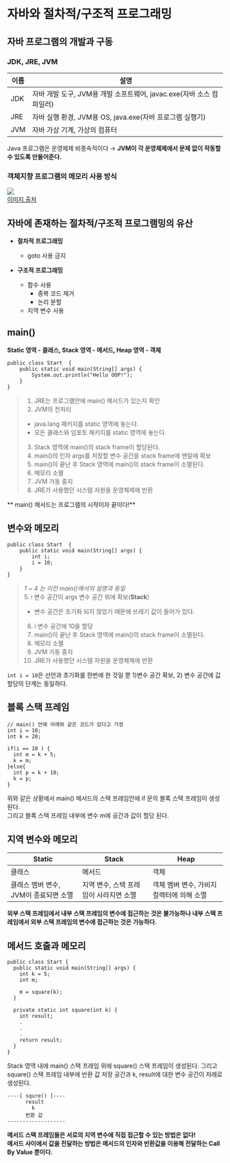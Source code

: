 # 자바와 절차적/구조적 프로그래밍

## 자바 프로그램의 개발과 구동 

### JDK, JRE, JVM
| 이름  | 설명                                            |
|-----|-----------------------------------------------|
| JDK | 자바 개발 도구, JVM용 개발 소프트웨어, javac.exe(자바 소스 컴파일러) |
| JRE | 자바 실행 환경, JVM용 OS, java.exe(자바 프로그램 실행기)      |
| JVM | 자바 가상 기계, 가상의 컴퓨터                             |

Java 프로그램은 운영체제 비종속적이다 → **JVM이 각 운영체제에서 문제 없이 작동할 수 있도록 만들어준다.**

### 객체지향 프로그램의 메모리 사용 방식  
![](https://img1.daumcdn.net/thumb/R1280x0/?scode=mtistory2&fname=http%3A%2F%2Fcfile23.uf.tistory.com%2Fimage%2F9988E33359A771AB09B623)   
[이미지 출처](https://lktprogrammer.tistory.com/1)

## 자바에 존재하는 절차적/구조적 프로그램밍의 유산
* **절차적 프로그래밍**   
  * goto 사용 금지

* **구조적 프로그래밍**   
  * 함수 사용
    * 중복 코드 제거
    * 논리 분할
  * 지역 변수 사용 


## main()
**Static 영역 - 클래스, Stack 영역 - 메서드, Heap 영역 - 객체**

```
public class Start  {
    public static void main(String[] args) {
        System.out.println("Hello OOP!");
    }
}
```
>1. JRE는 프로그램안에 main() 메서드가 있는지 확인
>2. JVM의 전처리
>   * java.lang 패키지를 static 영역에 놓는다.
>   * 모든 클래스와 임포토 패키지를 static 영역에 놓는다.
>3. Stack 영역에 main()의 stack frame이 할당된다.
>4. main()의 인자 args를 저장할 변수 공간을 stack frame에 맨밑에 확보
>5. main()이 끝난 후 Stack 영역에 main()의 stack frame이 소멸된다.
>6. 메모리 소멸
>7. JVM 가동 중지
>8. JRE가 사용했던 시스템 자원을 운영체제에 반환

** main() 메서드는 프로그램의 시작이자 끝이다!**

## 변수와 메모리
```
public class Start  {
    public static void main(String[] args) {
        int i;
        i = 10;
    }
}
```
>_1 ~ 4 는 이전 main()에서의 설명과 동일_  
>5. i 변수 공간이 args 변수 공간 위에 확보(**Stack**)
>   * 변수 공간은 초기화 되지 않았기 때문에 쓰레기 값이 들어가 있다.
>6. i 변수 공간에 10을 할당 
>7. main()이 끝난 후 Stack 영역에 main()의 stack frame이 소멸된다.
>8. 메모리 소멸
>9. JVM 가동 중지
>10. JRE가 사용했던 시스템 자원을 운영체제에 반환

```int i = 10```은 선언과 초기화를 한번에 한 것일 뿐 1)변수 공간 확보, 2) 변수 공간에 값 할당의 단계는 동일하다.

## 블록 스택 프레임
```
// main() 안에 아래와 같은 코드가 있다고 가정
int i = 10;
int k = 20;

if(i == 10 ) {
  int m = k + 5;
  k = m;
}else{
  int p = k + 10;
  k = p;
}
```
위와 같은 상황에서 main() 메서드의 스택 프레임안에 if 문의 블록 스택 프레임이 생성된다.   
그리고 블록 스택 프레임 내부에 변수 m에 공간과 값이 할당 된다.

## 지역 변수와 메모리
| Static                   | Stack                  | Heap                     |
|--------------------------|------------------------|--------------------------|
| 클래스                      | 메서드                    | 객체                       |
| 클래스 멤버 변수, JVM이 종료되면 소멸  | 지역 변수, 스택 프레임이 사라지면 소멸 | 객체 멤버 변수, 가비지 컬렉터에 의해 소멸 |


**외부 스택 프레임에서 내부 스택 프레임의 변수에 접근하는 것은 불가능하나 내부 스텍 프레임에서 외부 스택 프레임의 변수에 접근하는 것은 가능하다.**

## 메서드 호출과 메모리 
```
public class Start {
  public static void main(String[] args) {
    int k = 5;
    int m;
    
    m = square(k);
  }
  
  private static int square(int k) {
    int result;
    .
    .
    .
    return result;
  }
}
```
Stack 영역 내에 main() 스택 프레임 위에 square() 스택 프레임이 생성된다. 그리고 square() 스택 프레임 내부에
반환 값 저장 공간과 k, result에 대한 변수 공간이 차례로 생성된다.

```
----[ squre() ]----
      result
        k
      반환 값
------------------- 
```

**메서드 스택 프레임들은 서로의 지역 변수에 직접 접근할 수 있는 방법은 없다!  
메서드 사이에서 값을 전달하는 방법은 메서드의 인자와 반환값을 이용해 전달하는 Call By Value 뿐이다.** 